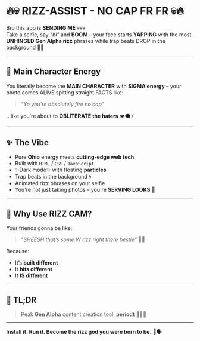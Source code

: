 # 🔥💀 RIZZ-ASSIST - NO CAP FR FR 💀🔥

Bro this app is **SENDING ME** 💀💀💀  
Take a selfie, say _"hi"_ and **BOOM** – your face starts **YAPPING** with the most **UNHINGED Gen Alpha rizz** phrases while trap beats DROP in the background 🎵🔥  

---

## 💫 Main Character Energy

You literally become the **MAIN CHARACTER** with **SIGMA energy** – your photo comes ALIVE spitting straight FACTS like:

> _"Yo you're absolutely fire no cap"_  

...like you're about to **OBLITERATE the haters** 👁️‍🗨️⚡  

---

## ✨ The Vibe

- Pure **Ohio** energy meets **cutting-edge web tech**
- Built with `HTML` / `CSS` / `JavaScript`
- ✨Dark mode✨ with floating **particles**
- Trap beats in the background 🌀
- Animated rizz phrases on your selfie
- You're not just taking photos – you're **SERVING LOOKS** 💅

---

## 📸 Why Use RIZZ CAM?

Your friends gonna be like:

> _"SHEESH that’s some W rizz right there bestie"_ 💯✨  

Because:

- It’s **built different**
- It **hits different**
- It **IS different**

---

## 🧠 TL;DR

> Peak **Gen Alpha** content creation tool, **periodt** 💯🔥💀

---

**Install it. Run it. Become the rizz god you were born to be.** 👑🗣️
